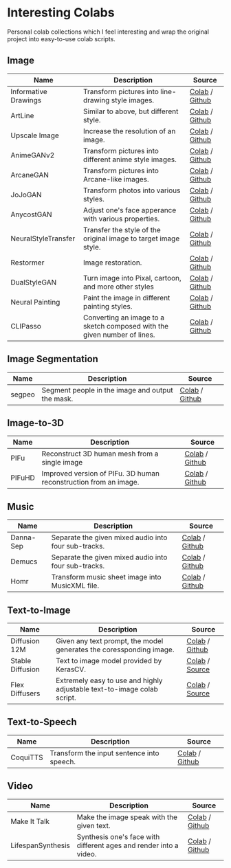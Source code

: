 # Interesting Colabs

Personal colab collections which I feel interesting and wrap the original project into
easy-to-use colab scripts.

## Image

|        Name          |                      Description                      | Source |
|----------------------|-------------------------------------------------------|--------|
| Informative Drawings | Transform pictures into line-drawing style images.    | [Colab](https://colab.research.google.com/github/BreezeWhite/interesting-colabs/blob/main/scripts/InformativeDrawings.ipynb) / [Github](https://github.com/carolineec/informative-drawings) |
| ArtLine              | Similar to above, but different style.                 | [Colab](https://colab.research.google.com/github/BreezeWhite/interesting-colabs/blob/main/scripts/ArtLine.ipynb) / [Github](https://github.com/vijishmadhavan/ArtLine) |
| Upscale Image        | Increase the resolution of an image.                  | [Colab](https://colab.research.google.com/github/BreezeWhite/interesting-colabs/blob/main/scripts/UpscaleImage.ipynb) / [Github](https://github.com/idealo/image-super-resolution) |
| AnimeGANv2           | Transform pictures into different anime style images. | [Colab](https://colab.research.google.com/github/BreezeWhite/interesting-colabs/blob/main/scripts/AnimeGanV2.ipynb) / [Github](https://github.com/TachibanaYoshino/AnimeGANv2) |
| ArcaneGAN            | Transform pictures into Arcane-like images.           | [Colab](https://colab.research.google.com/github/BreezeWhite/interesting-colabs/blob/main/scripts/ArcaneGAN.ipynb) / [Github](https://github.com/Sxela/ArcaneGAN) |
| JoJoGAN              | Transform photos into various styles.                 | [Colab](https://colab.research.google.com/github/BreezeWhite/interesting-colabs/blob/main/scripts/JoJoGAN.ipynb) / [Github](https://github.com/mchong6/JoJoGAN) |
| AnycostGAN           | Adjust one's face apperance with various properties.  | [Colab](https://colab.research.google.com/github/BreezeWhite/interesting-colabs/blob/main/scripts/AnycostGAN.ipynb) / [Github](https://github.com/mit-han-lab/anycost-gan) |
| NeuralStyleTransfer  | Transfer the style of the original image to target image style. | [Colab](https://colab.research.google.com/github/BreezeWhite/interesting-colabs/blob/main/scripts/NeuralStyleTransfer.ipynb) / [Github](https://github.com/titu1994/Neural-Style-Transfer) |
| Restormer            | Image restoration.                                    | [Colab](https://colab.research.google.com/github/BreezeWhite/interesting-colabs/blob/main/scripts/Restormer.ipynb) / [Github](https://github.com/swz30/Restormer) |
| DualStyleGAN         | Turn image into Pixal, cartoon, and more other styles | [Colab](https://colab.research.google.com/github/BreezeWhite/interesting-colabs/blob/main/scripts/DualStyleGAN.ipynb) / [Github](https://github.com/williamyang1991/DualStyleGAN) |
| Neural Painting      | Paint the image in different painting styles.         | [Colab](https://colab.research.google.com/github/BreezeWhite/interesting-colabs/blob/main/scripts/NeuralPainting.ipynb) / [Github](https://github.com/jiupinjia/stylized-neural-painting) |
| CLIPasso             | Converting an image to a sketch composed with the given number of lines. | [Colab](https://colab.research.google.com/github/BreezeWhite/interesting-colabs/blob/main/scripts/CLIPasso.ipynb) / [Github](https://github.com/yael-vinker/CLIPasso) |

## Image Segmentation

|         Name         |                     Description                   | Source |
|----------------------|---------------------------------------------------|--------|
| segpeo               | Segment people in the image and output the mask.  | [Colab](https://colab.research.google.com/github/BreezeWhite/segpeo/blob/master/colab.ipynb) / [Github](https://github.com/BreezeWhite/segpeo) |

## Image-to-3D

|         Name         |                             Description                          | Source |
|----------------------|------------------------------------------------------------------|--------|
| PIFu                 | Reconstruct 3D human mesh from a single image                    | [Colab](https://colab.research.google.com/github/BreezeWhite/PIFu/blob/master/colab.ipynb) / [Github](https://github.com/BreezeWhite/PIFu) |
| PIFuHD               | Improved version of PIFu. 3D human reconstruction from an image. | [Colab](https://colab.research.google.com/github/BreezeWhite/pifuhd/blob/master/colab.ipynb) / [Github](https://github.com/BreezeWhite/pifuhd) |

## Music

|        Name          |                      Description                      | Source |
|----------------------|-------------------------------------------------------|--------|
| Danna-Sep            | Separate the given mixed audio into four sub-tracks.  | [Colab](https://colab.research.google.com/github/BreezeWhite/interesting-colabs/blob/main/scripts/DannaSep.ipynb) / [Github](https://github.com/yoyololicon/danna-sep) |
| Demucs               | Separate the given mixed audio into four sub-tracks.  | [Colab](https://colab.research.google.com/github/BreezeWhite/interesting-colabs/blob/main/scripts/Demucs.ipynb) / [Github](https://github.com/facebookresearch/demucs) |
| Homr                 | Transform music sheet image into MusicXML file.       | [Colab](https://colab.research.google.com/github/BreezeWhite/interesting-colabs/blob/main/scripts/Homr.ipynb) / [Github](https://github.com/liebharc/homr) |

## Text-to-Image

|        Name          |                      Description                                    | Source |
|----------------------|-------------------------------------------------------------------------|--------|
| Diffusion 12M        | Given any text prompt, the model generates the coressponding image.     | [Colab](https://colab.research.google.com/github/BreezeWhite/interesting-colabs/blob/main/scripts/TextToImageDiffusion12M.ipynb) / [Github](https://github.com/crowsonkb/v-diffusion-pytorch) |
| Stable Diffusion     | Text to image model provided by KerasCV.                                | [Colab](https://colab.research.google.com/github/BreezeWhite/interesting-colabs/blob/main/scripts/StableDiffusion.ipynb) / [Source](https://keras.io/guides/keras_cv/generate_images_with_stable_diffusion/) |
| Flex Diffusers       | Extremely easy to use and highly adjustable text-to-image colab script. | [Colab](https://colab.research.google.com/github/BreezeWhite/interesting-colabs/blob/main/scripts/flex_diffusers.ipynb) / [Source](https://colab.research.google.com/github/huggingface/notebooks/blob/main/diffusers/diffusers_intro.ipynb) |

## Text-to-Speech

|        Name          |                      Description                     | Source |
|----------------------|------------------------------------------------------|--------|
| CoquiTTS             | Transform the input sentence into speech.            | [Colab](https://colab.research.google.com/github/BreezeWhite/interesting-colabs/blob/main/scripts/CoquiTTS.ipynb) / [Github](https://github.com/coqui-ai/TTS/) |


## Video

|        Name          |                      Description                                 | Source |
|----------------------|------------------------------------------------------------------|--------|
| Make It Talk         | Make the image speak with the given text.                        | [Colab](https://colab.research.google.com/github/BreezeWhite/interesting-colabs/blob/main/scripts/MakeItTalk.ipynb) / [Github](https://github.com/yzhou359/MakeItTalk) |
| LifespanSynthesis    | Synthesis one's face with different ages and render into a video.| [Colab](https://colab.research.google.com/github/BreezeWhite/interesting-colabs/blob/main/scripts/LifespanSynthesis.ipynb) / [Github](https://github.com/royorel/Lifespan_Age_Transformation_Synthesis) |
